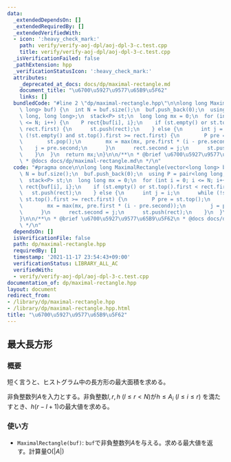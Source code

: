 ```yaml
---
data:
  _extendedDependsOn: []
  _extendedRequiredBy: []
  _extendedVerifiedWith:
  - icon: ':heavy_check_mark:'
    path: verify/verify-aoj-dpl/aoj-dpl-3-c.test.cpp
    title: verify/verify-aoj-dpl/aoj-dpl-3-c.test.cpp
  _isVerificationFailed: false
  _pathExtension: hpp
  _verificationStatusIcon: ':heavy_check_mark:'
  attributes:
    _deprecated_at_docs: docs/dp/maximal-rectangle.md
    document_title: "\u6700\u5927\u9577\u65B9\u5F62"
    links: []
  bundledCode: "#line 2 \"dp/maximal-rectangle.hpp\"\n\nlong long MaximalRectangle(vector<long\
    \ long> buf) {\n  int N = buf.size();\n  buf.push_back(0);\n  using P = pair<long\
    \ long, long long>;\n  stack<P> st;\n  long long mx = 0;\n  for (int i = 0; i\
    \ <= N; i++) {\n    P rect{buf[i], i};\n    if (st.empty() or st.top().first <\
    \ rect.first) {\n      st.push(rect);\n    } else {\n      int j = i;\n      while\
    \ (!st.empty() and st.top().first >= rect.first) {\n        P pre = st.top();\n\
    \        st.pop();\n        mx = max(mx, pre.first * (i - pre.second));\n    \
    \    j = pre.second;\n      }\n      rect.second = j;\n      st.push(rect);\n\
    \    }\n  }\n  return mx;\n}\n\n/**\n * @brief \u6700\u5927\u9577\u65B9\u5F62\n\
    \ * @docs docs/dp/maximal-rectangle.md\n */\n"
  code: "#pragma once\n\nlong long MaximalRectangle(vector<long long> buf) {\n  int\
    \ N = buf.size();\n  buf.push_back(0);\n  using P = pair<long long, long long>;\n\
    \  stack<P> st;\n  long long mx = 0;\n  for (int i = 0; i <= N; i++) {\n    P\
    \ rect{buf[i], i};\n    if (st.empty() or st.top().first < rect.first) {\n   \
    \   st.push(rect);\n    } else {\n      int j = i;\n      while (!st.empty() and\
    \ st.top().first >= rect.first) {\n        P pre = st.top();\n        st.pop();\n\
    \        mx = max(mx, pre.first * (i - pre.second));\n        j = pre.second;\n\
    \      }\n      rect.second = j;\n      st.push(rect);\n    }\n  }\n  return mx;\n\
    }\n\n/**\n * @brief \u6700\u5927\u9577\u65B9\u5F62\n * @docs docs/dp/maximal-rectangle.md\n\
    \ */\n"
  dependsOn: []
  isVerificationFile: false
  path: dp/maximal-rectangle.hpp
  requiredBy: []
  timestamp: '2021-11-17 23:54:43+09:00'
  verificationStatus: LIBRARY_ALL_AC
  verifiedWith:
  - verify/verify-aoj-dpl/aoj-dpl-3-c.test.cpp
documentation_of: dp/maximal-rectangle.hpp
layout: document
redirect_from:
- /library/dp/maximal-rectangle.hpp
- /library/dp/maximal-rectangle.hpp.html
title: "\u6700\u5927\u9577\u65B9\u5F62"
---
```

## 最大長方形

### 概要

短く言うと、ヒストグラム中の長方形の最大面積を求める。

非負整数列$A$を入力とする。非負整数$l,r,h$ $(l \leq r \lt N)$が$h \leq A_i$ $(l \leq i \leq r)$ を満たすとき、$h(r-l+1)$の最大値を求める。

### 使い方

- `MaximalRectangle(buf)`: `buf`で非負整数列$A$を与える。求める最大値を返す。計算量$\mathrm{O}(\vert A \vert)$
